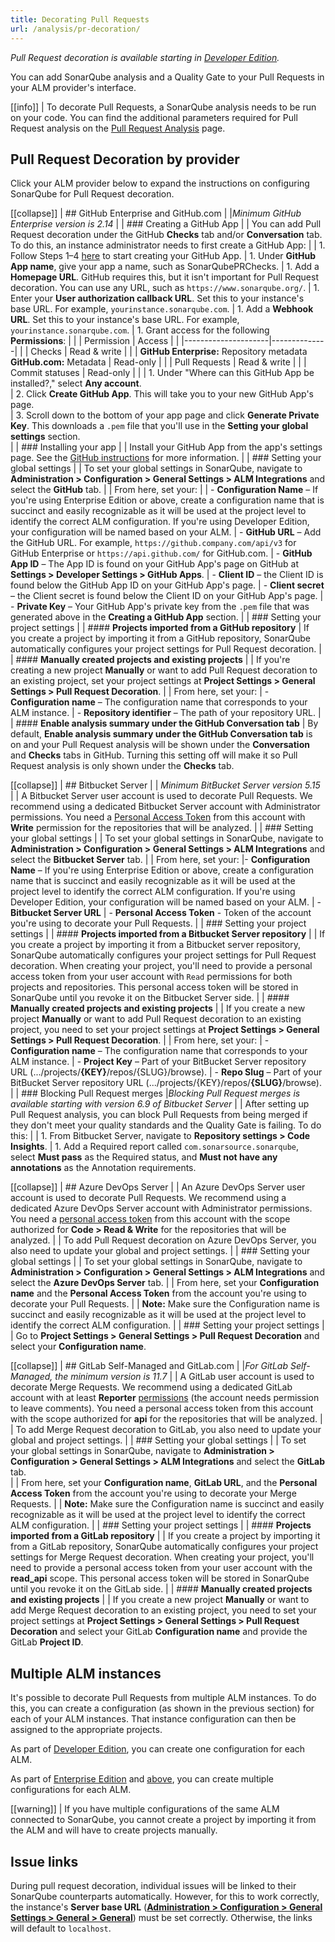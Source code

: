 ```yaml
---
title: Decorating Pull Requests
url: /analysis/pr-decoration/
---
```


_Pull Request decoration is available starting in [Developer Edition](https://redirect.sonarsource.com/editions/developer.html)._

You can add SonarQube analysis and a Quality Gate to your Pull Requests in your ALM provider's interface.

[[info]]
| To decorate Pull Requests, a SonarQube analysis needs to be run on your code. You can find the additional parameters required for Pull Request analysis on the [Pull Request Analysis](/analysis/pull-request/) page.

## Pull Request Decoration by provider

Click your ALM provider below to expand the instructions on configuring SonarQube for Pull Request decoration.

[[collapse]]
| ## GitHub Enterprise and GitHub.com
|
|*Minimum GitHub Enterprise version is 2.14*
|
| ### Creating a GitHub App
|
| You can add Pull Request decoration under the GitHub **Checks** tab and/or **Conversation** tab. To do this, an instance administrator needs to first create a GitHub App:
|
| 1. Follow Steps 1–4 [here](https://developer.github.com/apps/building-github-apps/creating-a-github-app/) to start creating your GitHub App.
| 1. Under **GitHub App name**, give your app a name, such as SonarQubePRChecks.
| 1. Add a **Homepage URL**. GitHub requires this, but it isn't important for Pull Request decoration. You can use any URL, such as `https://www.sonarqube.org/`.
| 1. Enter your **User authorization callback URL**. Set this to your instance's base URL. For example, `yourinstance.sonarqube.com`.
| 1. Add a **Webhook URL**. Set this to your instance's base URL. For example, `yourinstance.sonarqube.com`.
| 1. Grant access for the following **Permissions**:
|
|	| Permission          | Access       |
|	|---------------------|--------------|
|	| Checks              | Read & write |
|	| **GitHub Enterprise:** Repository metadata <br/> **GitHub.com:** Metadata | Read-only    |
|	| Pull Requests       | Read & write |
|	| Commit statuses     | Read-only    |
|
| 1. Under "Where can this GitHub App be installed?," select **Any account**.  
| 2. Click **Create GitHub App**. This will take you to your new GitHub App's page.  
| 3. Scroll down to the bottom of your app page and click **Generate Private Key**. This downloads a `.pem` file that you'll use in the **Setting your global settings** section.  
|
| ### Installing your app 
|
| Install your GitHub App from the app's settings page. See the [GitHub instructions](https://developer.github.com/apps/installing-github-apps/) for more information.
|
| ### Setting your global settings
|
| To set your global settings in SonarQube, navigate to **Administration > Configuration > General Settings > ALM Integrations** and select the **GitHub** tab.
|
| From here, set your:
|
| - **Configuration Name** – If you're using Enterprise Edition or above, create a configuration name that is succinct and easily recognizable as it will be used at the project level to identify the correct ALM configuration. If you're using Developer Edition, your configuration will be named based on your ALM.
| - **GitHub URL** – Add the GitHub URL. For example, `https://github.company.com/api/v3` for GitHub Enterprise or `https://api.github.com/` for GitHub.com.
| - **GitHub App ID** – The App ID is found on your GitHub App's page on GitHub at **Settings > Developer Settings > GitHub Apps**. 
| - **Client ID** – the Client ID is found below the GitHub App ID on your GitHub App's page.
| - **Client secret** – the Client secret is found below the Client ID on your GitHub App's page.
| - **Private Key** – Your GitHub App's private key from the `.pem` file that was generated above in the **Creating a GitHub App** section.
|
| ### Setting your project settings
|
| #### **Projects imported from a GitHub repository**
| If you create a project by importing it from a GitHub repository, SonarQube automatically configures your project settings for Pull Request decoration.
|
| #### **Manually created projects and existing projects**
| 
| If you're creating a new project **Manually** or want to add Pull Request decoration to an existing project, set your project settings at **Project Settings > General Settings > Pull Request Decoration**. 
|
| From here, set your: 
| - **Configuration name** – The configuration name that corresponds to your ALM instance. 
| - **Repository identifier** – The path of your repository URL.
|
| #### **Enable analysis summary under the GitHub Conversation tab**
| By default, **Enable analysis summary under the GitHub Conversation tab** is on and your Pull Request analysis will be shown under the **Conversation** and **Checks** tabs in GitHub. Turning this setting off will make it so Pull Request analysis is only shown under the **Checks** tab.

[[collapse]]
| ## Bitbucket Server
|
| *Minimum BitBucket Server version 5.15*
|
| A Bitbucket Server user account is used to decorate Pull Requests. We recommend using a dedicated Bitbucket Server account with Administrator permissions. You need a [Personal Access Token](https://confluence.atlassian.com/bitbucketserver0515/personal-access-tokens-961275199.html) from this account with **Write** permission for the repositories that will be analyzed.
|
| ### Setting your global settings
|
| To set your global settings in SonarQube, navigate to **Administration > Configuration > General Settings > ALM Integrations** and select the **Bitbucket Server** tab.
|
| From here, set your:
|- **Configuration Name** – If you're using Enterprise Edition or above, create a configuration name that is succinct and easily recognizable as it will be used at the project level to identify the correct ALM configuration. If you're using Developer Edition, your configuration will be named based on your ALM.
| - **Bitbucket Server URL** 
| - **Personal Access Token** - Token of the account you're using to decorate your Pull Requests.
|
| ### Setting your project settings
|
| #### **Projects imported from a Bitbucket Server repository**
|
| If you create a project by importing it from a Bitbucket server repository, SonarQube automatically configures your project settings for Pull Request decoration. When creating your project, you'll need to provide a personal access token from your user account with `Read` permissions for both projects and repositories. This personal access token will be stored in SonarQube until you revoke it on the Bitbucket Server side.
|
| #### **Manually created projects and existing projects**
|
| If you create a new project **Manually** or want to add Pull Request decoration to an existing project, you need to set your project settings at **Project Settings > General Settings > Pull Request Decoration**. 
|
| From here, set your:
| - **Configuration name** – The configuration name that corresponds to your ALM instance.
| - **Project Key** – Part of your BitBucket Server repository URL (.../projects/**{KEY}**/repos/{SLUG}/browse).
| - **Repo Slug** – Part of your BitBucket Server repository URL (.../projects/{KEY}/repos/**{SLUG}**/browse).
|
| ### Blocking Pull Request merges
|*Blocking Pull Request merges is available starting with version 6.9 of Bitbucket Server*
|
| After setting up Pull Request analysis, you can block Pull Requests from being merged if they don't meet your quality standards and the Quality Gate is failing. To do this:
| 
| 1. From Bitbucket Server, navigate to **Repository settings > Code Insights**. 
| 1. Add a Required report called `com.sonarsource.sonarqube`, select **Must pass** as the Required status, and **Must not have any annotations** as the Annotation requirements.

[[collapse]]
| ## Azure DevOps Server
|
| An Azure DevOps Server user account is used to decorate Pull Requests. We recommend using a dedicated Azure DevOps Server account with Administrator permissions. You need a [personal access token](https://docs.microsoft.com/en-us/azure/devops/organizations/accounts/use-personal-access-tokens-to-authenticate?view=tfs-2017&tabs=preview-page) from this account with the scope authorized for **Code > Read & Write** for the repositories that will be analyzed.
|
| To add Pull Request decoration on Azure DevOps Server, you also need to update your global and project settings. 
|
| ### Setting your global settings
|
| To set your global settings in SonarQube, navigate to **Administration > Configuration > General Settings > ALM Integrations** and select the **Azure DevOps Server** tab.
|
| From here, set your **Configuration name** and the **Personal Access Token** from the account you're using to decorate your Pull Requests.
|
| **Note:** Make sure the Configuration name is succinct and easily recognizable as it will be used at the project level to identify the correct ALM configuration.
|
| ### Setting your project settings
|
| Go to **Project Settings > General Settings > Pull Request Decoration** and select your **Configuration name**.

[[collapse]]
| ## GitLab Self-Managed and GitLab.com
|
|*For GitLab Self-Managed, the minimum version is 11.7*
|
| A GitLab user account is used to decorate Merge Requests. We recommend using a dedicated GitLab account with at least **Reporter** [permissions](https://docs.gitlab.com/ee/user/permissions.html) (the account needs permission to leave comments). You need a personal access token from this account with the scope authorized for **api** for the repositories that will be analyzed.
|
| To add Merge Request decoration to GitLab, you also need to update your global and project settings.
|
| ### Setting your global settings
|
| To set your global settings in SonarQube, navigate to **Administration > Configuration > General Settings > ALM Integrations** and select the **GitLab** tab.  
|
| From here, set your **Configuration name**, **GitLab URL**, and the **Personal Access Token** from the account you're using to decorate your Merge Requests.
|
| **Note:** Make sure the Configuration name is succinct and easily recognizable as it will be used at the project level to identify the correct ALM configuration.
|
| ### Setting your project settings
|
| #### **Projects imported from a GitLab repository**
|
| If you create a project by importing it from a GitLab repository, SonarQube automatically configures your project settings for Merge Request decoration. When creating your project, you'll need to provide a personal access token from your user account with the **read_api** scope. This personal access token will be stored in SonarQube until you revoke it on the GitLab side.
|
| #### **Manually created projects and existing projects**
|
| If you create a new project **Manually** or want to add Merge Request decoration to an existing project, you need to set your project settings at **Project Settings > General Settings > Pull Request Decoration** and select your GitLab **Configuration name** and provide the GitLab **Project ID**.

## Multiple ALM instances

It's possible to decorate Pull Requests from multiple ALM instances. To do this, you can create a configuration (as shown in the previous section) for each of your ALM instances. That instance configuration can then be assigned to the appropriate projects.

As part of [Developer Edition](https://redirect.sonarsource.com/editions/developer.html), you can create one configuration for each ALM. 

As part of [Enterprise Edition](https://redirect.sonarsource.com/editions/enterprise.html) and [above](https://www.sonarsource.com/plans-and-pricing/), you can create multiple configurations for each ALM.

[[warning]]
| If you have multiple configurations of the same ALM connected to SonarQube, you cannot create a project by importing it from the ALM and will have to create projects manually.

## Issue links
During pull request decoration, individual issues will be linked to their SonarQube counterparts automatically. However, for this to work correctly, the instance's **Server base URL** (**[Administration > Configuration > General Settings > General > General](/#sonarqube-admin#/admin/settings/)**) must be set correctly. Otherwise, the links will default to `localhost`.
